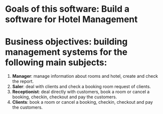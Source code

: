 # Goals of this software: Build a software for Hotel Management

# Business objectives: building management systems for the following main subjects:
1. **Manager**: manage information about rooms and hotel, create and check the report.
2. **Saler**: deal with clients and check a booking room request of clients.
3. **Receptionist**: deal directly with customers, book a room or cancel a booking, checkin, checkout and pay the customers.
4. **Clients**: book a room or cancel a booking, checkin, checkout and pay the customers.

